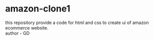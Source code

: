 # amazon-clone1
this repository provide a code for html and css  to create ui of amazon ecommerce website.
<br>
author - GD
